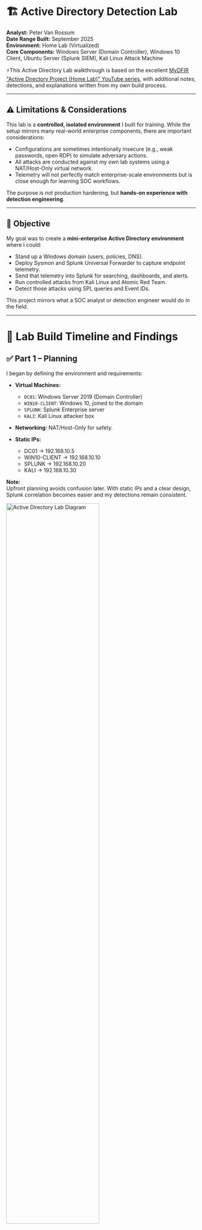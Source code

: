 # 🏗️ Active Directory Detection Lab

**Analyst:** Peter Van Rossum  
**Date Range Built:** September 2025  
**Environment:** Home Lab (Virtualized)  
**Core Components:** Windows Server (Domain Controller), Windows 10 Client, Ubuntu Server (Splunk SIEM), Kali Linux Attack Machine 

⚡This Active Directory Lab walkthrough is based on the excellent [MyDFIR "Active Directory Project (Home Lab)" YouTube series](https://www.youtube.com/@MyDFIR), with additional notes, detections, and explanations written from my own build process.

---

## ⚠️ Limitations & Considerations

This lab is a **controlled, isolated environment** I built for training. While the setup mirrors many real-world enterprise components, there are important considerations:

- Configurations are sometimes intentionally insecure (e.g., weak passwords, open RDP) to simulate adversary actions.  
- All attacks are conducted against my own lab systems using a NAT/Host-Only virtual network.  
- Telemetry will not perfectly match enterprise-scale environments but is close enough for learning SOC workflows.  

The purpose is not production hardening, but **hands-on experience with detection engineering**.

---

## 🎯 Objective

My goal was to create a **mini-enterprise Active Directory environment** where I could:

- Stand up a Windows domain (users, policies, DNS).  
- Deploy Sysmon and Splunk Universal Forwarder to capture endpoint telemetry.  
- Send that telemetry into Splunk for searching, dashboards, and alerts.  
- Run controlled attacks from Kali Linux and Atomic Red Team.  
- Detect those attacks using SPL queries and Event IDs.  

This project mirrors what a SOC analyst or detection engineer would do in the field.

---

# 🧭 Lab Build Timeline and Findings

## ✅ Part 1 – Planning

I began by defining the environment and requirements:

- **Virtual Machines:**  
  - `DC01`: Windows Server 2019 (Domain Controller)  
  - `WIN10-CLIENT`: Windows 10, joined to the domain  
  - `SPLUNK`: Splunk Enterprise server  
  - `KALI`: Kali Linux attacker box  

- **Networking:** NAT/Host-Only for safety.  
- **Static IPs:**  
  - DC01 → 192.168.10.5  
  - WIN10-CLIENT → 192.168.10.10  
  - SPLUNK → 192.168.10.20  
  - KALI → 192.168.10.30  

**Note:**  
Upfront planning avoids confusion later. With static IPs and a clear design, Splunk correlation becomes easier and my detections remain consistent.

<img src="./images/Lab_Diagram.png" alt="Active Directory Lab Diagram" width="70%">
<br>

### 🔑 Why Active Directory Is Central to This Lab

Active Directory is the backbone of this entire project. It’s where user accounts and groups live, how permissions are decided, and how policies are enforced across the environment. Every logon attempt, privilege check, and security policy begins with AD.  

That makes AD both the **target** attackers go after and the **source** of the signals defenders rely on. By building my lab around AD, I created a realistic enterprise core — the place where identity, access, and security controls all intersect.

---

## ✅ Part 2 – Building the Environment

### Windows Server (DC01)
- Installed Windows Server.  
- Renamed host to `DC01`.  
- Promoted it to a Domain Controller with forest `lab.local`.  
- DNS installed automatically with AD DS role.  

### Windows 10 Client
- Installed Windows 10.  
- Joined `lab.local` domain.  
- Verified login with domain credentials.  

### Splunk Enterprise
- Installed Splunk Enterprise (free 500MB/day license).  
- Verified access to Splunk Web UI.  

### Kali Linux
- Updated repositories.  
- Installed Hydra, Crowbar, and CrackMapExec.  
- Prepared wordlists for brute force testing.  

**Why this matters:**  
At this stage, I had a functioning enterprise-like network: a domain, a workstation, a SIEM, and an attacker. This forms the foundation for detection engineering.

---

## ✅ Part 3 – Active Directory & Telemetry

This part of the lab focused on wiring up my environment so that Splunk could actually “see” activity across the domain controller and client host. It included creating test accounts, applying security policies, deploying Sysmon with a hardened configuration, and forwarding all relevant logs with the Splunk Universal Forwarder (UF).

---

### 🛠️ AD Configuration

1. **Created User Accounts**
   - Added multiple test accounts to simulate realistic scenarios.
   - Included a deliberately weak account (`testuser`) for attack simulation.
   - Accounts were created using the **Active Directory Users and Computers (ADUC) GUI**  
     *(Right-click Users → New → User, fill in details, finish wizard).*


2. **Applied GPOs**
   - **Password Complexity:** Enabled complexity requirements (minimum length, upper/lowercase, numbers, special chars).  
     Path:  
     `Computer Configuration → Policies → Windows Settings → Security Settings → Account Policies → Password Policy`
   - **Audit Policy:** Enabled advanced auditing for:
     - Logon/Logoff (success/failure).
     - Process Creation (with command-line logging).
     - Object Access.  
     Path:  
     `Computer Configuration → Policies → Windows Settings → Security Settings → Advanced Audit Policy Configuration`
   - **Remote Desktop:** Enabled RDP for brute force and lateral movement testing.  
     Path:  
     `Computer Configuration → Policies → Administrative Templates → Windows Components → Remote Desktop Services → Remote Desktop Session Host → Connections`

---

### 🔍 Sysmon Deployment

Sysmon (System Monitor) captures detailed endpoint telemetry beyond native logs. I deployed it using **SwiftOnSecurity’s community Sysmon configuration**, which is tuned to reduce noise while still catching adversary techniques.

1. **Download Sysmon**
   - From Microsoft Sysinternals:  
     [https://learn.microsoft.com/en-us/sysinternals/downloads/sysmon](https://learn.microsoft.com/en-us/sysinternals/downloads/sysmon)

2. **Download SwiftOnSecurity Sysmon Config**
   - From GitHub:  
     [https://github.com/SwiftOnSecurity/sysmon-config](https://github.com/SwiftOnSecurity/sysmon-config)

3. **Install Sysmon with Config**
   ```powershell
   sysmon64.exe -i sysmonconfig-export.xml
   ```
   - `-i` installs Sysmon as a service.
   - The XML file defines which events are logged (process creation, network connections, registry writes, etc.).

4. **Verify Installation**
   ```powershell
   Get-Service -Name Sysmon64
   ```

5. **Event Log Location**
   - Events appear under:  
     `Applications and Services Logs → Microsoft → Windows → Sysmon → Operational`

**Why Sysmon?**  
- Windows Security and System logs are limited.  
- Sysmon provides:
  - Process creation with command-line arguments.
  - Parent/child process relationships.
  - File hash logging.
  - Network connection logging.  
- These are critical for detecting persistence, credential dumping, and lateral movement.

---

⚠️### Splunk Add-on for Sysmon (Normalization Layer)

Raw Sysmon logs are verbose and hard to query directly. The **Splunk Add-on for Sysmon** normalizes these logs into usable fields such as `CommandLine`, `Image`, `ParentImage`, and `DestinationIp`, making hunting and detection rules far more effective.

#### Install & Verify
1. In the Splunk Web UI:
   - Go to **Apps → Manage Apps → Install App from File**
   - Upload the package (`splunk-add-on-for-sysmon_xxx.tgz`)
   - Check **Upgrade app** if updating
2. Restart Splunk:
    
        sudo /opt/splunk/bin/splunk restart

3. Verify by searching:
    
        index=endpoint sourcetype=XmlWinEventLog:Microsoft-Windows-Sysmon/Operational

   You should now see normalized fields (e.g., `CommandLine`) in the sidebar.

#### Where This Fits
Place this section in **Part 3 – Active Directory & Telemetry**, right after *Sysmon Deployment* and before *Splunk Universal Forwarder*.  

This ensures the flow is:
1. Install Sysmon (SwiftOnSecurity config)  
2. **Normalize with Splunk Add-on for Sysmon**  
3. Configure Universal Forwarder inputs  

---

### 📡 Splunk Universal Forwarder (UF)

The UF forwards logs from Windows hosts into Splunk for indexing and search.

1. **Install UF**
   - Download: [https://www.splunk.com/en_us/download/universal-forwarder.html](https://www.splunk.com/en_us/download/universal-forwarder.html)
   - Example silent install:
     ```powershell
     msiexec.exe /i splunkforwarder.msi AGREETOLICENSE=Yes RECEIVING_INDEXER="192.168.50.3:9997" /quiet
     ```
   - Replace `192.168.50.3` with your Splunk indexer IP and `9997` with your listener port.
     
    **OR**
   
   - Run the MSI installer and follow the GUI prompts:
     - Accept the license agreement.  
     - Choose installation folder (default is `C:\Program Files\SplunkUniversalForwarder`).  
     - When prompted, enter the **Splunk indexer IP** (`192.168.50.3`) and **receiving port** (`9997`).  
     - Choose **Local System account** for the Splunk Forwarder service (default, fine for a lab).  
     - Complete the wizard and finish installation.  
   - After install, verify the **SplunkForwarder** service is running via `services.msc`.


2. **Configure inputs.conf**

⚠️ **Important:** Always edit `inputs.conf` in the **local** folder (`C:\Program Files\SplunkUniversalForwarder\etc\system\local\`) — **not** the default folder (`C:\Program Files\SplunkUniversalForwarder\etc\system\default\`).  
Splunk upgrades overwrite files in `default`, but anything in `local` is preserved as your customization.

   - Location:  
     `C:\Program Files\SplunkUniversalForwarder\etc\system\local\inputs.conf`
   - Configuration:
     ```ini
     [WinEventLog://Application]
     index = endpoint
     disabled = false

     [WinEventLog://Security]
     index = endpoint
     disabled = false

     [WinEventLog://System]
     index = endpoint
     disabled = false

     [WinEventLog://Microsoft-Windows-Sysmon/Operational]
     index = endpoint
     disabled = false
     renderXml = true
     source = XmlWinEventLog:Microsoft-Windows-Sysmon/Operational
     ```

   - Key Notes:
     - `index = endpoint` ensures logs land in the correct index.
     - `renderXml = true` forwards detailed XML fields from Sysmon.

4. **Restart UF Service**
   ```powershell
   net stop SplunkForwarder
   net start SplunkForwarder
   ```

5. **Verify Forwarding**
   - On the Splunk indexer:
     ```spl
     index=endpoint host=WIN10-CLIENT OR host=DC01
     ```
   - Confirm Security, Application, System, and Sysmon logs appear.

---

### ⚡ Why This Step is Critical

Telemetry is the lifeblood of detection engineering. Without it, Splunk has no visibility.  
- **Security Logs** capture logon activity, policy changes, and privilege use.  
- **Sysmon Logs** capture the “how” of process behavior, file manipulation, and attacker tradecraft.  
- **Splunk UF** is the transport that ensures those logs reach Splunk for correlation and detection.  

Together, they form the foundation of a usable detection lab environment.

---

## ✅ Part 4 – Splunk Setup & Detection Engineering

### AD User Accounts & Permissions
Building on Part 3, I assigned roles to my test accounts and groups so Splunk detections had context:

- **Users:**  
  - `testuser` — weak password account from Part 3, used only for brute-force tests.  
  - `analyst.peter` — everyday non-admin account.  

- **Groups:**  
  - `SecOps-Lab-Users` — standard users.  
  - `SecOps-Remote-Desktop` — added to the client’s **Remote Desktop Users** local group so I could RDP without full admin rights.  

**Note:**  
Creating distinct accounts and assigning RDP rights by group ensures Splunk logs show the *who* and *how* behind logon events. It also mirrors real enterprises where access is role-based.

---

### Splunk Index & Ingestion
On the Splunk server, I created a dedicated index:

- **Index Name:** `endpoint`  
- **Data Type:** Events  

I verified ingestion with:

```spl
index=endpoint | stats count by host, source
```

Expected sources included: `WinEventLog:Security`, `WinEventLog:System`, `WinEventLog:Application`, and `WinEventLog:Microsoft-Windows-Sysmon/Operational`.

---

### Key Event IDs
**Windows Security Logs:** 4625 (failed logon), 4624 (successful logon), 4672 (privileged logon), 4688 (process creation).  
**Sysmon Logs:** 1 (process create), 3 (network connection), 7 (image loaded), 11 (file created), 13 (registry modification), 22 (DNS query).  

---

### Core SPL Queries
*(These come from common SOC playbooks, not directly from MyDFIR — they extend the lab into detection engineering.)*

**Failed logons by user/IP:**

```spl
index=endpoint source="WinEventLog:Security" EventCode=4625
| stats count BY TargetUserName, IpAddress
| sort - count
```

**Brute-force success correlation:**

```spl
index=endpoint source="WinEventLog:Security" EventCode IN (4625,4624)
| eval outcome=if(EventCode=4625,"fail","success")
| stats count AS attempts, values(outcome) AS outcomes by TargetUserName, IpAddress
| where attempts>=10 AND mvfind(outcomes,"success")>=0
```

**Suspicious PowerShell activity:**

```spl
index=endpoint source="WinEventLog:Microsoft-Windows-Sysmon/Operational" EventCode=1 Image="*\\powershell.exe"
| eval encoded=if(match(CommandLine,"(?i)-enc"),"Base64_Encoded","Plain")
| table _time, host, User, CommandLine, encoded
```

---

## ✅ Part 5 – Attack & Detect

### 🕵️ Attacker Assumptions in This Lab

To ground the attack phase, I documented assumptions that mirror a realistic adversary scenario:

- Attacker has already **gained a foothold in the internal network** (phished user, rogue device, Wi-Fi access).  
- Attacker has an **IP address** on the subnet, either via DHCP or static assignment.  
- DHCP in AD environments typically points clients to the **Domain Controller for DNS**, so the attacker also inherits the DC’s DNS server.  
- RDP has been **enabled on the Windows client** to allow simulation of lateral movement.  
- Brute force tools like **Crowbar** are used internally against domain-joined hosts, generating authentication noise that can be detected in Splunk.

**Relevance:**  
This lab simulates *post-compromise lateral movement*, not an internet-exposed RDP attack. The focus is on how telemetry (Security logs, Sysmon, Splunk) captures brute force attempts and successful logons inside an enterprise-like environment.

---

### 🔐 Brute Force with Kali

I began with something noisy but classic: brute forcing remote services. From my Kali VM, I targeted the Windows client using both RDP and SMB.  

**RDP brute force (Crowbar):**

```bash
sudo crowbar -b rdp -s 192.168.10.10/32 -u testuser -C passwords.txt
```

**SMB brute force (Hydra):**

```bash
hydra -L users.txt -P passwords.txt smb://192.168.10.10 -V -f
```

**Expected telemetry in Splunk:**  
- A burst of **4625 (failed logon)** events for each attempt.  
- If the password hits, a **4624 (successful logon)** event appears.  
- If that account has elevated rights, a **4672 (special privileges assigned)** will follow.  

**Troubleshooting Notes:**  
The brute force from Kali didn’t succeed in my environment. After verifying services, tweaking RDP settings, rebooting, and adjusting networking, I narrowed it to a handshake issue with Crowbar. To keep the lab moving, I pivoted to **Atomic Red Team (ART)** directly on the Windows client to simulate brute-force activity and generate the same authentication telemetry.

---

## ⚔️ Atomic Red Team Simulation

After brute force, I turned to **Atomic Red Team (ART)** to simulate more targeted techniques. ART provides repeatable test cases that map directly to MITRE ATT&CK.

---

### 🔧 Setup and Fixes

1. **Clone / Install Atomic Red Team repo**  
   ART lives under `C:\AtomicRedTeam\`.  
2. **Import the PowerShell module**  
   ```powershell
   Import-Module "C:\AtomicRedTeam\invoke-atomicredteam\Invoke-AtomicRedTeam.psm1" -Force
   ```
3. **Fix missing Execution Logger**  
   ```powershell
   Import-Module "C:\AtomicRedTeam\invoke-atomicredteam\Public\Default-ExecutionLogger.psm1" -Force
   ```
   Or skip with:  
   ```powershell
   Invoke-AtomicTest Txxxx -PathToAtomicsFolder "C:\AtomicRedTeam\atomics" -NoExecutionLog
   ```
4. **Point to Atomics folder**  
   ```powershell
   -PathToAtomicsFolder "C:\AtomicRedTeam\atomics"
   ```

---

### 🧪 Tests Run

**T1136.001 – Create Local Account**  
```powershell
Invoke-AtomicTest T1136.001 -TestNumbers 9 -PathToAtomicsFolder "C:\AtomicRedTeam\atomics"
```

**T1059.001 – PowerShell Encoded Command**  
```powershell
Invoke-AtomicTest T1059.001 -TestNumbers 1 -PathToAtomicsFolder "C:\AtomicRedTeam\atomics"
```

**T1547.001 – Registry Run Key Persistence**  
```powershell
Invoke-AtomicTest T1547.001 -TestNumbers 1 -PathToAtomicsFolder "C:\AtomicRedTeam\atomics"
```

**T1105 – Ingress Tool Transfer**  
```powershell
Invoke-AtomicTest T1105 -TestNumbers 1 -PathToAtomicsFolder "C:\AtomicRedTeam\atomics"
```

---

### 🧹 Cleanup

```powershell
Invoke-AtomicTest T1547.001 -TestNumbers 1 -PathToAtomicsFolder "C:\AtomicRedTeam\atomics" -Cleanup
Invoke-AtomicTest T1136.001 -PathToAtomicsFolder "C:\AtomicRedTeam\atomics" -Cleanup
```

✅ With fixes during setup, ART tests ran correctly and produced the expected telemetry for Splunk/Sysmon validation.  

---

### 📊 Splunk Detection Queries

**Encoded PowerShell (T1059.001):**

```spl
index=endpoint EventCode=1 Image="*\\powershell.exe" CommandLine="*-enc*"
| table _time, host, User, CommandLine
```

**Registry persistence (T1547.001):**

```spl
index=endpoint EventCode=13
| regex TargetObject="(?i)\\Software\\Microsoft\\Windows\\CurrentVersion\\Run"
| table _time, host, TargetObject, Details
```

**File drop + network connection (T1105):**

```spl
index=endpoint (EventCode=11 OR EventCode=3)
| table _time, host, EventCode, Image, CommandLine, TargetFilename, DestinationIp, DestinationPort
```

---

### 🧠 Key Takeaways

Part 5 transformed the lab from *log collection* to a true **defender feedback loop**:  
1. I simulated adversary behavior (brute force, obfuscated PowerShell, persistence, file transfer).  
2. My Sysmon + Splunk pipeline captured the artifacts.  
3. Custom SPL queries surfaced those behaviors clearly in dashboards and alerts.  

This gave me confidence that if a similar attack played out in production, the right telemetry and detection logic would be there to catch it.

---

### 📌 MITRE ATT&CK Mapping

| Technique ID | Name                               | Category         
